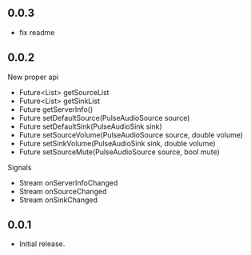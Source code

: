 ## 0.0.3
* fix readme

## 0.0.2

New proper api
* Future<List<PulseAudioSource>> getSourceList
* Future<List<PulseAudioSink>> getSinkList
* Future<PulseAudioServerInfo> getServerInfo()
* Future<void> setDefaultSource(PulseAudioSource source)
* Future<void> setDefaultSink(PulseAudioSink sink)
* Future<void> setSourceVolume(PulseAudioSource source, double volume)
* Future<void> setSinkVolume(PulseAudioSink sink, double volume)
* Future<void> setSourceMute(PulseAudioSource source, bool mute)

Signals
* Stream<PulseAudioServerInfo> onServerInfoChanged
* Stream<PulseAudioSource> onSourceChanged
* Stream<PulseAudioSink> onSinkChanged

## 0.0.1

* Initial release.
